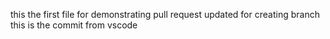 this the first file for demonstrating pull request
updated for creating branch
this is the commit from vscode